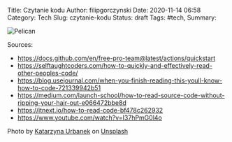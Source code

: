 Title: Czytanie kodu
Author: filipgorczynski
Date: 2020-11-14 06:58
Category: Tech
Slug: czytanie-kodu
Status: draft
Tags: #tech,
Summary:

![Pelican](/images/feature/feature_photo-1503155776815-3305d1deab9c.jpg)

Sources:

- https://docs.github.com/en/free-pro-team@latest/actions/quickstart
- https://selftaughtcoders.com/how-to-quickly-and-effectively-read-other-peoples-code/
- https://blog.usejournal.com/when-you-finish-reading-this-youll-know-how-to-code-721339942b51
- https://medium.com/launch-school/how-to-read-source-code-without-ripping-your-hair-out-e066472bbe8d
- https://itnext.io/how-to-read-code-bf478c262932
- https://www.youtube.com/watch?v=I37hPmG0l4o

<span class="feature-image-footer">Photo by <a href="https://unsplash.com/@kati_ur?utm_source=unsplash&amp;utm_medium=referral&amp;utm_content=creditCopyText">Katarzyna Urbanek</a> on <a href="https://unsplash.com/?utm_source=unsplash&amp;utm_medium=referral&amp;utm_content=creditCopyText">Unsplash</a></span>
